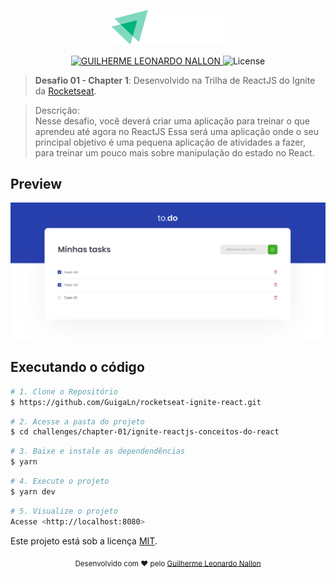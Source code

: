 <p align="center">
   <img src="https://raw.githubusercontent.com/GuigaLn/rocketseat-ignite-react/master/%40assets/img/ignite.svg" alt="Ignite" width="180"/>
</p>

<p align="center">
   <a href="https://www.linkedin.com/in/guilherme-leonardo-12819b141/">
      <img alt="GUILHERME LEONARDO NALLON" src="https://img.shields.io/badge/-Guilherme Leonardo Nallon-08B47C?style=flat&logo=Linkedin&logoColor=white" />
   </a>
  <img alt="License" src="https://img.shields.io/badge/license-MIT-2596be">
</p>

> <b>Desafio 01 - Chapter 1</b>: Desenvolvido na Trilha de ReactJS do Ignite da [Rocketseat](https://github.com/Rocketseat).

> Descrição: Nesse desafio, você deverá criar uma aplicação para treinar o que aprendeu até agora no ReactJS Essa será uma aplicação onde o seu principal objetivo é uma pequena aplicação de atividades a fazer, para treinar um pouco mais sobre manipulação do estado no React.

## Preview

<div>
   <img src="https://raw.githubusercontent.com/GuigaLn/rocketseat-ignite-react/master/challenges/chapter-01/ignite-reactjs-conceitos-do-react/assets/img/preview.PNG" width="600px" />
</div>

## Executando o código

```bash
# 1. Clone o Repositório
$ https://github.com/GuigaLn/rocketseat-ignite-react.git
```

```bash
# 2. Acesse a pasta do projeto
$ cd challenges/chapter-01/ignite-reactjs-conceitos-do-react
```

```bash
# 3. Baixe e instale as dependendências
$ yarn
```

```bash
# 4. Execute o projeto
$ yarn dev
```

```bash
# 5. Visualize o projeto
Acesse <http://localhost:8080>
```

Este projeto está sob a licença [MIT](./LICENSE).

<div align="center">
  <sub>Desenvolvido com ❤︎ pelo
    <a href="https://github.com/GuigaLn">Guilherme Leonardo Nallon</a>
  </sub>
</div>
